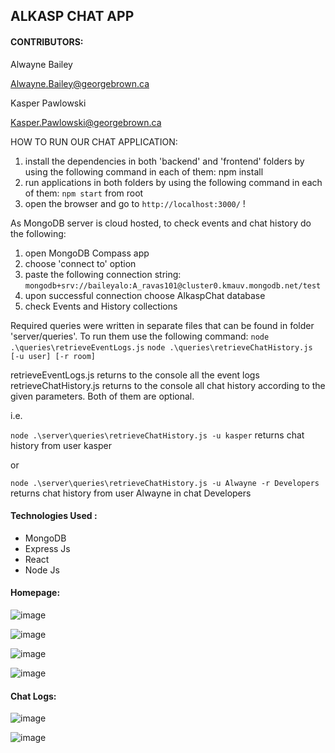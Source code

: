 ## ALKASP CHAT APP 

#### CONTRIBUTORS:

Alwayne Bailey                                                                                             

Alwayne.Bailey@georgebrown.ca

Kasper Pawlowski

Kasper.Pawlowski@georgebrown.ca


HOW TO RUN OUR CHAT APPLICATION:
1. install the dependencies in both 'backend' and 'frontend' folders by using the following command in each of them: npm install
2. run applications in both folders by using the following command in each of them: `npm start` from root 
3. open the browser and go to `http://localhost:3000/`
!

As MongoDB server is cloud hosted, to check events and chat history do the following:
1. open MongoDB Compass app
2. choose 'connect to' option
3. paste the following connection string: `mongodb+srv://baileyalo:A_ravas101@cluster0.kmauv.mongodb.net/test`
4. upon successful connection choose AlkaspChat database
5. check Events and History collections


Required queries were written in separate files that can be found in folder 'server/queries'.
To run them use the following command:
`node .\queries\retrieveEventLogs.js`
`node .\queries\retrieveChatHistory.js [-u user] [-r room]`

retrieveEventLogs.js returns to the console all the event logs
retrieveChatHistory.js returns to the console all chat history according to the given parameters. Both of them are optional.

i.e.

`node .\server\queries\retrieveChatHistory.js -u kasper` 
returns chat history from user kasper

or

`node .\server\queries\retrieveChatHistory.js -u Alwayne -r Developers` 
returns chat history from user Alwayne in chat Developers


#### Technologies Used :

- MongoDB
- Express Js
- React
- Node Js
#### Homepage:

![image](https://user-images.githubusercontent.com/90293555/169351999-9bce5a98-2469-4720-a0af-d0b60ef42107.png)


![image](https://user-images.githubusercontent.com/90293555/169358733-3812bfb6-7a8a-44b4-9448-a333baff3b6b.png)


![image](https://user-images.githubusercontent.com/90293555/169358897-79826ed4-0042-4e25-b589-240a14e5e9a0.png)


![image](https://user-images.githubusercontent.com/90293555/169359016-daa92948-5d36-4086-ab8a-2f22b33aa4f6.png)


#### Chat Logs:

![image](https://user-images.githubusercontent.com/90293555/169359416-9924f7c3-2b22-48a0-8097-5307306b896c.png)


![image](https://user-images.githubusercontent.com/90293555/169359506-ff7e41cc-98e8-4384-b4be-74ff6806744c.png)





